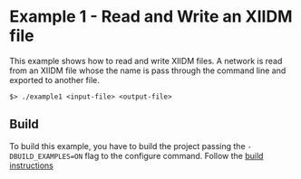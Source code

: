 # Example 1 - Read and Write an XIIDM file

This example shows how to read and write XIIDM files. A network is read from an XIIDM file whose the name is pass through the command line and exported to another file.
```
$> ./example1 <input-file> <output-file>
```

## Build
To build this example, you have to build the project passing the `-DBUILD_EXAMPLES=ON` flag to the configure command. Follow the [build instructions](../../README.md#build-from-sources) 
